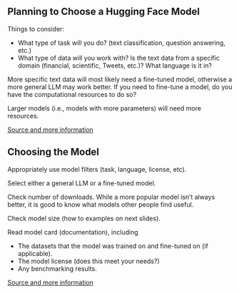 ## Planning to Choose a Hugging Face Model

Things to consider:
* What type of task will you do?  (text classification, question answering, etc.)
* What type of data will you work with?  Is the text data from a specific domain (financial, scientific, Tweets, etc.)?  What language is it in?

More specific text data will most likely need a fine-tuned model, otherwise a more general LLM may work better.
If you need to fine-tune a model, do you have the computational resources to do so?
  
Larger models (i.e., models with more parameters) will need more resources.

[Source and more information](https://medium.com/@harshapulletikurti/choosing-the-correct-llm-model-from-hugging-face-hub-183fc6198295)


## Choosing the Model

Appropriately use model filters (task, language, license, etc).

Select either a general LLM or a fine-tuned model.

Check number of downloads. While a more popular model isn’t always better, it is good to know what models other people find useful.

Check model size (how to examples on next slides).

Read model card (documentation), including
  * The datasets that the model was trained on and fine-tuned on (if applicable).
  * The model license (does this meet your needs?)
  * Any benchmarking results.


[Source and more information](https://medium.com/@harshapulletikurti/choosing-the-correct-llm-model-from-hugging-face-hub-183fc6198295)


